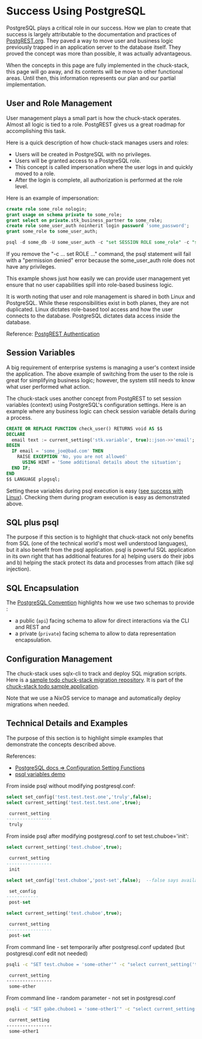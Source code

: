 # Success Using PostgreSQL

PostgreSQL plays a critical role in our success. How we plan to create that success is largely attributable to the documentation and practices of [PostgREST.org](./tool-postgrest.md). They paved a way to move user and business logic previously trapped in an application server to the database itself. They proved the concept was more than possible, it was actually advantageous. 

When the concepts in this page are fully implemented in the chuck-stack, this page will go away, and its contents will be move to other functional areas. Until then, this information represents our plan and our partial implementation.

## User and Role Management

User management plays a small part is how the chuck-stack operates. Almost all logic is tied to a role. PostgREST gives us a great roadmap for accomplishing this task.

Here is a quick description of how chuck-stack manages users and roles:

- Users will be created in PostgreSQL with no privileges. 
- Users will be granted access to a PostgreSQL role.
- This concept is called impersonation where the user logs in and quickly moved to a role.
- After the login is complete, all authorization is performed at the role level.

Here is an example of impersonation:
```sql
create role some_role nologin;
grant usage on schema private to some_role;
grant select on private.stk_business_partner to some_role;
create role some_user_auth noinherit login password 'some_password';
grant some_role to some_user_auth;

psql -d some_db -U some_user_auth -c "set SESSION ROLE some_role" -c "select * from adempiere.c_bpartner limit 1"
```

If you remove the "-c ... set ROLE ..." command, the psql statement will fail with a "permission denied" error because the some_user_auth role does not have any privileges.

This example shows just how easily we can provide user management yet ensure that no user capabilities spill into role-based business logic.

<!-- the following is duplicated in multiple places including success-postgresql -->
It is worth noting that user and role management is shared in both Linux and PostgreSQL. While these responsibilities exist in both planes, they are not duplicated. Linux dictates role-based tool access and how the user connects to the database. PostgreSQL dictates data access inside the database.

Reference: [PostgREST Authentication](https://docs.postgrest.org/en/v12/references/auth.html)

## Session Variables

A big requirement of enterprise systems is managing a user's context inside the application. The above example of switching from the user to the role is great for simplifying business logic; however, the system still needs to know what user performed what action.

The chuck-stack uses another concept from PostgREST to set session variables (context) using PostgreSQL's configuration settings. Here is an example where any business logic can check session variable details during a process.

```sql
CREATE OR REPLACE FUNCTION check_user() RETURNS void AS $$
DECLARE
  email text := current_setting('stk.variable', true)::json->>'email';
BEGIN
  IF email = 'some_joe@bad.com' THEN
    RAISE EXCEPTION 'No, you are not allowed'
      USING HINT = 'Some additional details about the situation';
  END IF;
END
$$ LANGUAGE plpgsql;
```

Setting these variables during psql execution is easy ([see success with Linux](./success-linux.md)). Checking them during program execution is easy as demonstrated above.

## SQL plus psql

The purpose if this section is to highlight that chuck-stack not only benefits from SQL (one of the technical world's most well understood languages), but it also benefit from the psql application. psql is powerful SQL application in its own right that has additional features for a) helping users do their jobs and b) helping the stack protect its data and processes from attach (like sql injection).

## SQL Encapsulation

The [PostgreSQL Convention](./postgres-conventions.md#schema) highlights how we use two schemas to provide :

- a public (`api`) facing schema to allow for direct interactions via the CLI and REST and
- a private (`private`) facing schema to allow to data representation encapsulation. 

## Configuration Management

The chuck-stack uses sqlx-cli to track and deploy SQL migration scripts. Here is a [sample todo chuck-stack migration repository](https://github.com/chuckstack/stk-app-sql/tree/main). It is part of the [chuck-stack todo sample application](https://github.com/chuckstack/chuck-stack-nix/blob/main/nixos/stk-todo-app.nix).

Note that we use a NixOS service to manage and automatically deploy migrations when needed.

## Technical Details and Examples

The purpose of this section is to highlight simple examples that demonstrate the concepts described above.

References:

- [PostgreSQL docs => Configuration Setting Functions](https://www.postgresql.org/docs/current/functions-admin.html#FUNCTIONS-ADMIN-SET)
- [psql variables demo](https://www.depesz.com/2023/05/28/variables-in-psql-how-to-use-them/)

From inside psql without modifying postgresql.conf:

```sql
select set_config('test.test.test.one','truly',false);
select current_setting('test.test.test.one',true);

 current_setting
-----------------
 truly
```
From inside psql after modifying postgresql.conf to set test.chuboe='init':

```sql
select current_setting('test.chuboe',true);

 current_setting
-----------------
 init
```

```sql
select set_config('test.chuboe','post-set',false);  --false says available outside of trx but only in session  --true says only in trx

 set_config
------------
 post-set
```

```sql
select current_setting('test.chuboe',true);

 current_setting
-----------------
 post-set
```

From command line - set temporarily after postgresql.conf updated (but postgresql.conf edit not needed)

```bash
psqli -c "SET test.chuboe = 'some-other'" -c "select current_setting('test.chuboe',true)"

 current_setting
-----------------
 some-other
```

From command line - random parameter - not set in postgresql.conf

```bash
psqli -c "SET gabe.chuboe1 = 'some-other1'" -c "select current_setting('gabe.chuboe1',true)"

 current_setting
-----------------
 some-other1
```
